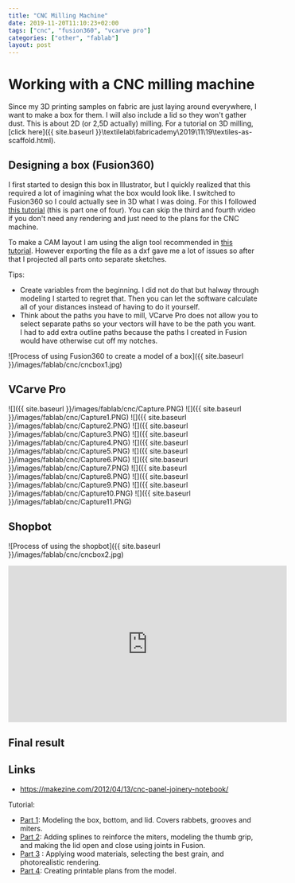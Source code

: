 ```yaml
---
title: "CNC Milling Machine"
date: 2019-11-20T11:10:23+02:00
tags: ["cnc", "fusion360", "vcarve pro"]
categories: ["other", "fablab"]
layout: post
---
```


# Working with a CNC milling machine
Since my 3D printing samples on fabric are just laying around everywhere, I want to make a box for them. I will also include a lid so they won't gather dust. This is about 2D (or 2,5D actually) milling. For a tutorial on 3D milling, [click here]({{ site.baseurl }}\textilelab\fabricademy\2019\11\19\textiles-as-scaffold.html).

## Designing a box (Fusion360)
I first started to design this box in Illustrator, but I quickly realized that this required a lot of imagining what the box would look like. I switched to Fusion360 so I could actually see in 3D what I was doing. For this I followed [this tutorial](https://www.youtube.com/watch?v=5JZKSDSyP6g) (this is part one of four). You can skip the third and fourth video if you don't need any rendering and just need to the plans for the CNC machine.

To make a CAM layout I am using the align tool recommended in [this tutorial](https://www.youtube.com/watch?v=ZYj37I88-4g). However exporting the file as a dxf gave me a lot of issues so after that I projected all parts onto separate sketches. 

Tips:
- Create variables from the beginning. I did not do that but halway through modeling I started to regret that. Then you can let the software calculate all of your distances instead of having to do it yourself.
- Think about the paths you have to mill, VCarve Pro does not allow you to select separate paths so your vectors will have to be the path you want. I had to add extra outline paths because the paths I created in Fusion would have otherwise cut off my notches.

![Process of using Fusion360 to create a model of a box]({{ site.baseurl }}/images/fablab/cnc/cncbox1.jpg)

## VCarve Pro
![]({{ site.baseurl }}/images/fablab/cnc/Capture.PNG)
![]({{ site.baseurl }}/images/fablab/cnc/Capture1.PNG)
![]({{ site.baseurl }}/images/fablab/cnc/Capture2.PNG)
![]({{ site.baseurl }}/images/fablab/cnc/Capture3.PNG)
![]({{ site.baseurl }}/images/fablab/cnc/Capture4.PNG)
![]({{ site.baseurl }}/images/fablab/cnc/Capture5.PNG)
![]({{ site.baseurl }}/images/fablab/cnc/Capture6.PNG)
![]({{ site.baseurl }}/images/fablab/cnc/Capture7.PNG)
![]({{ site.baseurl }}/images/fablab/cnc/Capture8.PNG)
![]({{ site.baseurl }}/images/fablab/cnc/Capture9.PNG)
![]({{ site.baseurl }}/images/fablab/cnc/Capture10.PNG)
![]({{ site.baseurl }}/images/fablab/cnc/Capture11.PNG)

## Shopbot
![Process of using the shopbot]({{ site.baseurl }}/images/fablab/cnc/cncbox2.jpg)

<iframe width="560" height="315" src="https://www.youtube.com/embed/uwMBgrMycyE" frameborder="0" allow="accelerometer; autoplay; encrypted-media; gyroscope; picture-in-picture" allowfullscreen></iframe>

## Final result


## Links
- <https://makezine.com/2012/04/13/cnc-panel-joinery-notebook/>

Tutorial:
- [Part 1](https://www.youtube.com/watch?v=5JZKSDSyP6g): Modeling the box, bottom, and lid. Covers rabbets, grooves and miters.
- [Part 2](https://www.youtube.com/watch?v=Y9uqHgfwfIU): Adding splines to reinforce the miters, modeling the thumb grip, and making the lid open and close using joints in Fusion.
- [Part 3](https://youtu.be/2_egn8hmkss) : Applying wood materials, selecting the best grain, and photorealistic rendering.
- [Part 4](https://youtu.be/NXVaGgvGfvM): Creating printable plans from the model.